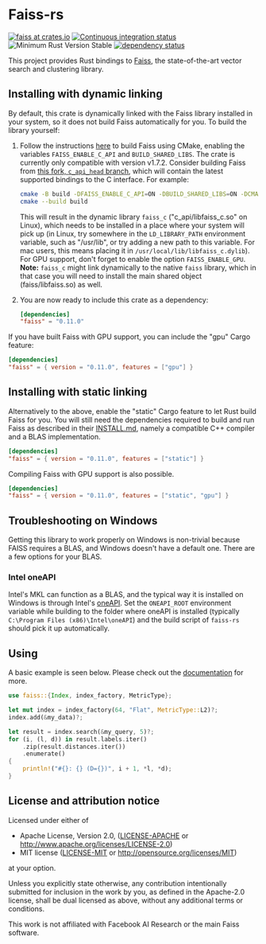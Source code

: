# Faiss-rs

[![faiss at crates.io](https://img.shields.io/crates/v/faiss.svg)](https://crates.io/crates/faiss)
[![Continuous integration status](https://github.com/Enet4/faiss-rs/actions/workflows/ci.yml/badge.svg?branch=master)](https://github.com/Enet4/faiss-rs/actions/workflows/ci.yml)
![Minimum Rust Version Stable](https://img.shields.io/badge/Minimum%20Rust%20Version-stable-green.svg)
[![dependency status](https://deps.rs/repo/github/Enet4/faiss-rs/status.svg)](https://deps.rs/repo/github/Enet4/faiss-rs)

This project provides Rust bindings to [Faiss](https://github.com/facebookresearch/faiss),
the state-of-the-art vector search and clustering library.

## Installing with dynamic linking

By default, this crate is dynamically linked with the Faiss library installed in your system,
so it does not build Faiss automatically for you.
To build the library yourself:

  1. Follow the instructions [here](https://github.com/Enet4/faiss/tree/c_api_head/INSTALL.md#step-1-invoking-cmake)
     to build Faiss using CMake,
     enabling the variables `FAISS_ENABLE_C_API` and `BUILD_SHARED_LIBS`.
     The crate is currently only compatible with version v1.7.2.
     Consider building Faiss from [this fork, `c_api_head` branch](https://github.com/Enet4/faiss/tree/c_api_head),
     which will contain the latest supported bindings to the C interface.
     For example:

     ```sh
     cmake -B build -DFAISS_ENABLE_C_API=ON -DBUILD_SHARED_LIBS=ON -DCMAKE_BUILD_TYPE=Release
     cmake --build build
     ```

     This will result in the dynamic library `faiss_c` ("c_api/libfaiss_c.so" on Linux),
     which needs to be installed in a place where your system will pick up
     (in Linux, try somewhere in the `LD_LIBRARY_PATH` environment variable, such as "/usr/lib",
     or try adding a new path to this variable. For mac users, this means placing it in `/usr/local/lib/libfaiss_c.dylib`).
     For GPU support, don't forget to enable the option `FAISS_ENABLE_GPU`.
     **Note:** `faiss_c` might link dynamically to the native `faiss` library,
     which in that case you will need to install the main shared object (faiss/libfaiss.so)
     as well.
  2. You are now ready to include this crate as a dependency:

     ```toml
     [dependencies]
     "faiss" = "0.11.0"
     ```

If you have built Faiss with GPU support, you can include the "gpu" Cargo feature:

```toml
[dependencies]
"faiss" = { version = "0.11.0", features = ["gpu"] }
```

## Installing with static linking

Alternatively to the above, enable the "static" Cargo feature to let Rust build Faiss for you.
You will still need the dependencies required to build and run Faiss
as described in their [INSTALL.md](https://github.com/Enet4/faiss/blob/c_api_head/INSTALL.md#building-from-source),
namely a compatible C++ compiler and a BLAS implementation.

```toml
[dependencies]
"faiss" = { version = "0.11.0", features = ["static"] }
```

Compiling Faiss with GPU support is also possible.

```toml
[dependencies]
"faiss" = { version = "0.11.0", features = ["static", "gpu"] }
```

## Troubleshooting on Windows

Getting this library to work properly on Windows is non-trivial because FAISS
requires a BLAS, and Windows doesn't have a default one. There are a few
options for your BLAS.

### Intel oneAPI

Intel's MKL can function as a BLAS, and the typical way it is installed on
Windows is through Intel's
[oneAPI](https://www.intel.com/content/www/us/en/developer/tools/oneapi/onemkl-download.html).
Set the `ONEAPI_ROOT` environment variable while building to the folder where
oneAPI is installed (typically `C:\Program Files (x86)\Intel\oneAPI`) and the
build script of `faiss-rs` should pick it up automatically.

## Using

A basic example is seen below. Please check out the [documentation](https://docs.rs/faiss) for more.

```rust
use faiss::{Index, index_factory, MetricType};

let mut index = index_factory(64, "Flat", MetricType::L2)?;
index.add(&my_data)?;

let result = index.search(&my_query, 5)?;
for (i, (l, d)) in result.labels.iter()
    .zip(result.distances.iter())
    .enumerate()
{
    println!("#{}: {} (D={})", i + 1, *l, *d);
}
```

## License and attribution notice

Licensed under either of

* Apache License, Version 2.0, ([LICENSE-APACHE](LICENSE-APACHE) or <http://www.apache.org/licenses/LICENSE-2.0>)
* MIT license ([LICENSE-MIT](LICENSE-MIT) or <http://opensource.org/licenses/MIT>)

at your option.

Unless you explicitly state otherwise, any contribution intentionally submitted
for inclusion in the work by you, as defined in the Apache-2.0 license, shall be dual licensed as above, without any
additional terms or conditions.

This work is not affiliated with Facebook AI Research or the main Faiss software.
